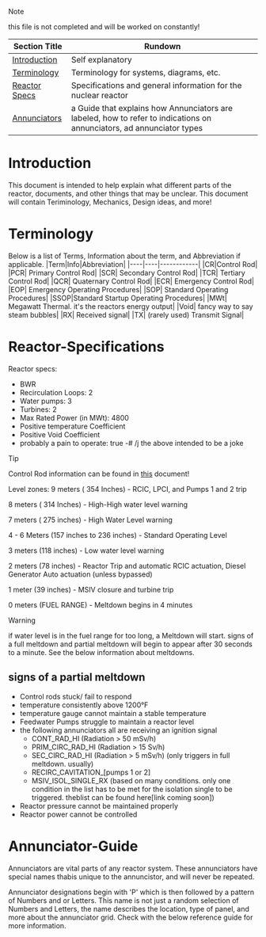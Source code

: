 >[!note]
> this file is not completed and will be worked on constantly!

| Section Title | Rundown |
| -------| ------- |
| [Introduction](#Introduction) | Self explanatory |
| [Terminology](#Teriminology) | Terminology for systems, diagrams, etc. |
| [Reactor Specs](#Reactor-Specificatiobs) | Specifications and general information for the nuclear reactor |
| [Annunciators](#Annunciator-Guide)| a Guide that explains how Annunciators are labeled, how to refer to indications on annunciators, ad annunciator types|

# Introduction
This document is intended to help explain what different parts of the reactor, documents, and other things that may be unclear.
This document will contain Teriminology, Mechanics, Design ideas, and more!

# Terminology
Below is a list of Terms, Information about the term, and Abbreviation if applicable.
|Term|Info|Abbreviation|
|----|----|------------|
|CR|Control Rod|
|PCR| Primary Control Rod|
|SCR| Secondary Control Rod|
|TCR| Tertiary Control Rod|
|QCR| Quaternary Control Rod|
|ECR| Emergency Control Rod|
|EOP| Emergency Operating Procedures|
|SOP| Standard Operating Procedures|
|SSOP|Standard Startup Operating Procedures|
|MWt| Megawatt Thermal. it's the reactors energy output|
|Void| fancy way to say steam bubbles|
|RX| Received signal|
|TX| (rarely used) Transmit Signal|


# Reactor-Specifications

Reactor specs:
- BWR
- Recirculation Loops: 2
- Water pumps: 3
- Turbines: 2
- Max Rated Power (in MWt): 4800
- Positive temperature Coefficient
- Positive Void Coefficient
- probably a pain to operate: true
-# /j the above intended to be a joke

> [!tip]
> Control Rod information can be found in [this](https://github.com/RandomVOTVplayer/Goober-Generating-Station/blob/RandomVOTVplayer-patch-1/Information%2FRod-Layout.md) document!


Level zones:
9 meters ( 354 Inches) - RCIC, LPCI, and Pumps 1 and 2 trip

8 meters ( 314 Inches) - High-High water level warning

7 meters ( 275 inches) - High Water Level warning

4 - 6 Meters (157 inches to 236 inches) - Standard Operating Level

3 meters (118 inches) - Low water level warning

2 meters (78 inches) - Reactor Trip and automatic RCIC actuation, Diesel Generator Auto actuation (unless bypassed)

1 meter (39 inches) - MSIV closure and turbine trip

0 meters (FUEL RANGE) - Meltdown begins in 4 minutes

> [!WARNING]
> if water level is in the fuel range for too long, a Meltdown will start. signs of a full meltdown and partial meltdown will begin to appear after 30 seconds to a minute. See the below information about meltdowns.

## signs of a partial meltdown
- Control rods stuck/ fail to respond
- temperature consistently above 1200°F
- temperature gauge cannot maintain a stable temperature
- Feedwater Pumps struggle to maintain a reactor level
- the following annunciators all are receiving an ignition signal
    - CONT_RAD_HI (Radiation > 50 mSv/h)
    - PRIM_CIRC_RAD_HI (Radiation > 15 Sv/h)
    - SEC_CIRC_RAD_HI (Radiation > 5 mSv/h) (only triggers in full meltdown. usually)
    - RECIRC_CAVITATION_[pumps 1 or 2]
    - MSIV_ISOL_SINGLE_RX (based on many conditions. only one condition in the list has to be met for the isolation single to be triggered. theblist can be found here[link coming soon])
- Reactor pressure cannot be maintained properly 
- Reactor power cannot be controlled

# Annunciator-Guide
Annunciators are vital parts of any reactor system. These annunciators have special names thabis unique to the annuncistor, and will never be repeated.

Annunciator designations begin with 'P' which is then followed by a pattern of Numbers and or Letters. This name is not just a random selection of Numbers and Letters, the name describes the location, type of panel, and more about the annunciator grid. Check with the below reference guide for more information. 